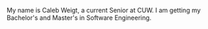 My name is Caleb Weigt, a current Senior at CUW. I am getting my Bachelor's and Master's in Software Engineering. 
